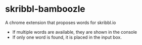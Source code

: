 # skribbl-bamboozle

A chrome extension that proposes words for skribbl.io

* If multiple words are available, they are shown in the console
* If only one word is found, it is placed in the input box.
